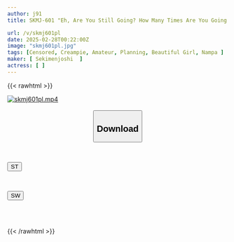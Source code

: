 ```yaml
---
author: j91
title: SKMJ-601 "Eh, Are You Still Going? How Many Times Are You Going To Cum Inside Me? I Can't Take It Anymore! I'm Going Crazy From Cumming Too Much!!" Amateur Female College Student Vs Handsome AV Actor Creampie Tag. If You Chase Him Around And Get Caught, You'll Get Unlimited Creampies With Super High-speed Thrusts!!

url: /v/skmj601pl
date: 2025-02-28T00:22:00Z
image: "skmj601pl.jpg"
tags: [Censored, Creampie, Amateur, Planning, Beautiful Girl, Nampa	]
maker: [ Sekimenjoshi  ]
actress: [ ]
---
```



{{< rawhtml >}}

<div class="video" data-videoid="l4rAjjy1K1H7kZ6">
    <a href="javascript:;">
        <img src="/v/skmj601pl/skmj601pl.jpg" width="WIDTH" height="HEIGHT" alt="skmj601pl.mp4" loading="lazy">
    </a>
</div>

<script type="text/javascript" src="https://j91.asia/asset/on-demand-st.js"></script>

<br>
  <link rel="stylesheet" href="https://j91.asia/asset/bs5.css">
  
  <center>
  <button class="btn btn-primary" type="button" data-bs-toggle="collapse" data-bs-target=".multi-collapse" aria-expanded="false" aria-controls="multiCollapseExample1 multiCollapseExample2"><h2>Download</h2></button></center>
</p>
<div class="row">
  <div class="col">
    <div class="collapse multi-collapse" id="multiCollapseExample1">
      <div class="card card-body">
	      	      <br>
<div class="buttons">  
<p><a href="/v/skmj601pl/st.html" target="_blank"><button class="btn-hover color-3"><i class="fa fa-download"></i> ST</button></a></p></div>
    </div>
  </div>
</div>
  <div class="col">
    <div class="collapse multi-collapse" id="multiCollapseExample2">
      <div class="card card-body">
	      <br>
<div class="buttons">
<p><a href="/v/skmj601pl/sw.html" target="_blank"><button class="btn-hover color-2"><i class="fa fa-download"></i> SW</button></a></p></div>
<br><br>
      </div>
    </div>
  </div>
</div>

{{< /rawhtml >}}